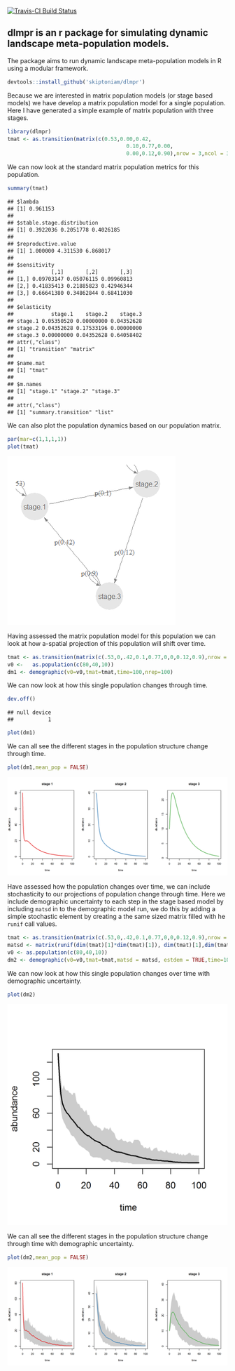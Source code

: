 [![Travis-CI Build Status](https://travis-ci.org/skiptoniam/dlmpr.svg?branch=master)](https://travis-ci.org/skiptoniam/dlmpr)

dlmpr is an r package for simulating dynamic landscape meta-population models.
------------------------------------------------------------------------------

The package aims to run dynamic landscape meta-population models in R using a modular framework.

``` r
devtools::install_github('skiptoniam/dlmpr')
```

Because we are interested in matrix population models (or stage based models) we have develop a matrix population model for a single population. Here I have generated a simple example of matrix population with three stages.

``` r
library(dlmpr)
tmat <- as.transition(matrix(c(0.53,0.00,0.42,
                                      0.10,0.77,0.00,
                                      0.00,0.12,0.90),nrow = 3,ncol = 3,byrow = TRUE))
```

We can now look at the standard matrix population metrics for this population.

``` r
summary(tmat)
```

    ## $lambda
    ## [1] 0.961153
    ## 
    ## $stable.stage.distribution
    ## [1] 0.3922036 0.2051778 0.4026185
    ## 
    ## $reproductive.value
    ## [1] 1.000000 4.311530 6.868017
    ## 
    ## $sensitivity
    ##            [,1]       [,2]       [,3]
    ## [1,] 0.09703147 0.05076115 0.09960813
    ## [2,] 0.41835413 0.21885823 0.42946344
    ## [3,] 0.66641380 0.34862844 0.68411030
    ## 
    ## $elasticity
    ##            stage.1    stage.2    stage.3
    ## stage.1 0.05350520 0.00000000 0.04352628
    ## stage.2 0.04352628 0.17533196 0.00000000
    ## stage.3 0.00000000 0.04352628 0.64058402
    ## attr(,"class")
    ## [1] "transition" "matrix"    
    ## 
    ## $name.mat
    ## [1] "tmat"
    ## 
    ## $m.names
    ## [1] "stage.1" "stage.2" "stage.3"
    ## 
    ## attr(,"class")
    ## [1] "summary.transition" "list"

We can also plot the population dynamics based on our population matrix.

``` r
par(mar=c(1,1,1,1))
plot(tmat)
```

![](readme_files/figure-markdown_github/single_pop_plot-1.png)

Having assessed the matrix population model for this population we can look at how a-spatial projection of this population will shift over time.

``` r
tmat <- as.transition(matrix(c(.53,0,.42,0.1,0.77,0,0,0.12,0.9),nrow = 3,ncol = 3,byrow = TRUE))
v0 <-   as.population(c(80,40,10))
dm1 <- demographic(v0=v0,tmat=tmat,time=100,nrep=100)
```

We can now look at how this single population changes through time.

``` r
dev.off()
```

    ## null device 
    ##           1

``` r
plot(dm1)
```

We can all see the different stages in the population structure change through time.

``` r
plot(dm1,mean_pop = FALSE)
```

![](readme_files/figure-markdown_github/plot_all_stages1-1.png)

Have assessed how the population changes over time, we can include stochasticity to our projections of population change through time. Here we include demographic uncertainty to each step in the stage based model by including `matsd` in to the demographic model run, we do this by adding a simple stochastic element by creating a the same sized matrix filled with he `runif` call values.

``` r
tmat <- as.transition(matrix(c(.53,0,.42,0.1,0.77,0,0,0.12,0.9),nrow = 3,ncol = 3,byrow = TRUE))
matsd <- matrix(runif(dim(tmat)[1]*dim(tmat)[1]), dim(tmat)[1],dim(tmat)[2])
v0 <- as.population(c(80,40,10))
dm2 <- demographic(v0=v0,tmat=tmat,matsd = matsd, estdem = TRUE,time=100,nrep=100)
```

We can now look at how this single population changes over time with demographic uncertainty.

``` r
plot(dm2)
```

![](readme_files/figure-markdown_github/plot_all2-1.png)

We can all see the different stages in the population structure change through time with demographic uncertainty.

``` r
plot(dm2,mean_pop = FALSE)
```

![](readme_files/figure-markdown_github/plot_all_stages2-1.png)
